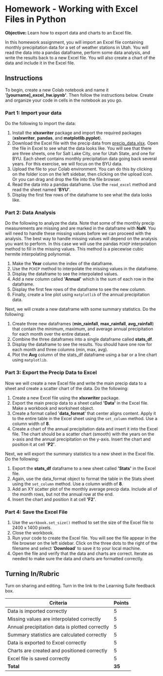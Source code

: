 # Homework - Working with Excel Files in Python

**Objective:** Learn how to export data and charts to an Excel file.

In this homework assignment, you will import an Excel file containing monthly precipitation data for a set of weather stations in Utah. You will read the data into a pandas dataframe, perform some data analysis, and write the results back to a new Excel file. You will also create a chart of the data and include it in the Excel file.

## Instructions

To begin, create a new Colab notebook and name it '**[yourname]_excel_hw.ipynb'**. Then follow the instructions below. Create and organize your code in cells in the notebook as you go.

### Part 1: Import your data

Do the following to import the data:

1. Install the **xlsxwriter** package and import the required packages (**xslxwriter**, **pandas**, and **matplotlib.pyplot**).
2. Download the Excel file with the precip data from [precip_data.xlsx](precip_data.xlsx). Open the file in Excel to 
   see what the data looks like. You will see that there are three sheets, one for Salt Lake City, one for Utah 
   State, and one for BYU. Each sheet contains monthly precipitation data going back several years. For this 
   exercise, we will focus on the BYU data.
3. Upload the file to your Colab environment. You can do this by clicking on the folder icon on the left sidebar, then clicking on the upload icon. Or you can drag and drop the file into the file browser.
4. Read the data into a pandas dataframe. Use the `read_excel` method and read the sheet named **'BYU'**.
5. Display the first few rows of the dataframe to see what the data looks like.

### Part 2: Data Analysis

Do the following to analyze the data. Note that some of the monthly precip measurements are missing and are marked in the dataframe with **NaN**. You will need to handle these missing values before we can proceed with the analysis. The best way to handle missing values will depend on the analysis you want to perform. In this case we will use the pandas `PCHIP` interpolation method to fill in the missing values. This method is a piecewise cubic hermite interpolating polynomial.

1. Make the **Year** column the index of the dataframe.
2. Use the `PCHIP` method to interpolate the missing values in the dataframe. 
3. Display the dataframe to see the interpolated values.
4. Add a new column called **'Annual'** which is the sum of each row in the dataframe.
5. Display the first few rows of the dataframe to see the new column.
6. Finally, create a line plot using `matplotlib` of the annual precipitation data.

Next, we will create a new dataframe with some summary statistics. Do the following:

1. Create three new dataframes (**min_rainfall**, **max_rainfall**, **avg_rainfall**) that contain the minimum, maximum, and average annual precipitation for each month over the entire dataset.
2. Combine the three dataframes into a single dataframe called **stats_df**.
3. Display the dataframe to see the results. You should have one row for each month and three columns (min, max, avg).
4. Plot the **Avg** column of the stats_df dataframe using a bar or a line chart using `matplotlib`.

### Part 3: Export the Precip Data to Excel

Now we will create a new Excel file and write the main precip data to a sheet and create a scatter chart of the data. Do the following:

1. Create a new Excel file using the **xlsxwriter** package.
2. Export the main precip data to a sheet called **'Data'** in the Excel file. Make a workbook and worksheet object.
3. Create a format called '**data_format**' that center aligns content. Apply it to the entire table in the Excel sheet using the `set_column` method. Use a column width of **8**.
4. Create a chart of the annual precipitation data and insert it into the Excel file. The chart should be a scatter chart (smooth) with the years on the x-axis and the annual precipitation on the y-axis. Insert the chart and position it at cell **'P2'**.

Next, we will export the summary statistics to a new sheet in the Excel file. Do the following:

1. Export the **stats_df** dataframe to a new sheet called **'Stats'** in the Excel file.
2. Again, use the data_format object to format the table in the Stats sheet using the `set_column` method. Use a column width of **8**.
3. Add an XY scatter plot of the monthly average precip data. Include all of the month rows, but not the annual row at the end. 
4. Insert the chart and position it at cell **'F2'**.

### Part 4: Save the Excel File

1. Use the `workbook.set_size()` method to set the size of the Excel file to 2400 x 1400 pixels.
2. Close the workbook.
3. Run your code to create the Excel file. You will see the file appear in the file browser on the left sidebar. Click on the three dots to the right of the filename and select '**Download**' to save it to your local machine.
4. Open the file and verify that the data and charts are correct. Iterate as needed to make sure the data and charts are formatted correctly.

## Turning In/Rubric

Turn on sharing and editing. Turn in the link to the Learning Suite feedback box.

| Criteria | Points |
|----------|--------|
| Data is imported correctly | 5 |
| Missing values are interpolated correctly | 5 |
| Annual precipitation data is plotted correctly | 5 |
| Summary statistics are calculated correctly | 5 |
| Data is exported to Excel correctly | 5 |
| Charts are created and positioned correctly | 5 |
| Excel file is saved correctly | 5 |
| **Total** | **35** |




